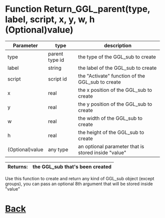 # Function Return_GGL_parent(type, label, script, x, y, w, h (Optional)value)

 Parameter    |  type   |              description                   |
|--           |       --|--                                          |
|   type      | parent type id  | the type of the GGL_sub to create  |
|   label     | string  | the label of the GGL_sub to create  |
|   script     | script id  | the "Activate" function of the GGL_sub to create  |
|   x     | real  | the x position of the GGL_sub to create |
|   y     | real  | the y position of the GGL_sub to create |
|   w     | real  | the width of the GGL_sub to create |
|   h     | real  | the height of the GGL_sub to create |
| (Optional)value | any type  | an optional parameter that is stored inside "value" |

| Returns:  | the GGL_sub that's been created |
|--         |                             --|

Use this function to create and return any kind of GGL_sub object (except groups), you can pass an optional 8th argument that will be stored inside "value"

# [Back](https://github.com/Ced30/GML-GUI-Library-GGL-Documentation/blob/main/API/Factory%20Functions.md)
